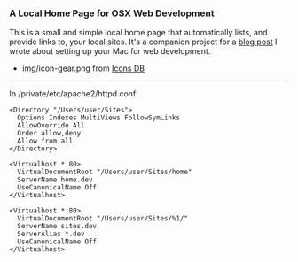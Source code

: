 ### A Local Home Page for OSX Web Development

This is a small and simple local home page that automatically lists, and provide links to, your local sites. It's a companion project for a [blog post](http://mallinson.ca/post/osx-web-development) I wrote about setting up your Mac for web development.


* img/icon-gear.png from [Icons DB](http://www.iconsdb.com/black-icons/gear-2-icon.html)

---

In /private/etc/apache2/httpd.conf:

```
<Directory "/Users/user/Sites">
  Options Indexes MultiViews FollowSymLinks
  AllowOverride All
  Order allow,deny
  Allow from all
</Directory>

<Virtualhost *:80>
  VirtualDocumentRoot "/Users/user/Sites/home"
  ServerName home.dev
  UseCanonicalName Off
</Virtualhost>

<Virtualhost *:80>
  VirtualDocumentRoot "/Users/user/Sites/%1/"
  ServerName sites.dev
  ServerAlias *.dev
  UseCanonicalName Off
</Virtualhost>
```
